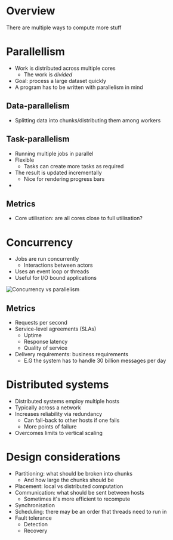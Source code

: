 # Overview
There are multiple ways to compute more stuff

# Parallellism
- Work is distributed across multiple cores
	- The work is *divided*
- Goal: process a large dataset quickly
- A program has to be written with parallelism in mind

## Data-parallelism
- Splitting data into chunks/distributing them among workers

## Task-parallelism
- Running multiple jobs in parallel
- Flexible
	- Tasks can create more tasks as required
- The result is updated incrementally
	- Nice for rendering progress bars
- 
## Metrics
- Core utilisation: are all cores close to full utilisation?

# Concurrency
- Jobs are run concurrently
	- Interactions between actors
- Uses an event loop or threads
- Useful for I/O bound applications

![Concurrency vs parallelism](https://s3-wp-product.s3.amazonaws.com/wp-content/uploads/20240308182308/1_5P4uAgYGrsl4Lq-4ASitEQ.png)

## Metrics
- Requests per second
- Service-level agreements (SLAs)
	- Uptime
	- Response latency
	- Quality of service
- Delivery requirements: business requirements
	- E.G the system has to handle 30 billion messages per day

# Distributed systems
- Distributed systems employ multiple hosts
- Typically across a network
- Increases reliability via redundancy
	- Can fall-back to other hosts if one fails
	- More points of failure
- Overcomes limits to vertical scaling

# Design considerations
- Partitioning: what should be broken into chunks
	- And how large the chunks should be
- Placement: local vs distributed computation
- Communication: what should be sent between hosts
	- Sometimes it's more efficient to recompute
- Synchronisation
- Scheduling: there may be an order that threads need to run in
- Fault tolerance
	- Detection
	- Recovery